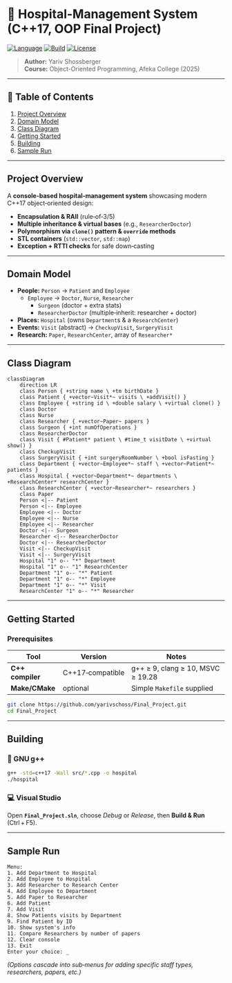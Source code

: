 # 🏥 Hospital-Management System (C++17, OOP Final Project)

[![Language](https://img.shields.io/badge/C%2B%2B-17-blue)](https://en.cppreference.com/w/cpp/17)
[![Build](https://img.shields.io/badge/Build-g%2B%2B%20%7C%20MSVC-brightgreen)](#building)
[![License](https://img.shields.io/badge/License-MIT-lightgrey)](LICENSE)

> **Author:** Yariv Shossberger  
> **Course:** Object-Oriented Programming, Afeka College (2025)

---

## 📑 Table of Contents
1. [Project Overview](#project-overview)  
2. [Domain Model](#domain-model)  
3. [Class Diagram](#class-diagram)  
4. [Getting Started](#getting-started)  
5. [Building](#building)  
6. [Sample Run](#sample-run)  

---

## Project Overview
A **console-based hospital‑management system** showcasing modern C++17 object‑oriented design:

* **Encapsulation & RAII** (rule‑of‑3/5)  
* **Multiple inheritance & virtual bases** (e.g., `ResearcherDoctor`)  
* **Polymorphism via `clone()` pattern & `override` methods**  
* **STL containers** (`std::vector`, `std::map`)  
* **Exception + RTTI checks** for safe down‑casting  

---

## Domain Model
* **People:** `Person` → `Patient` and `Employee`  
  * `Employee` → `Doctor`, `Nurse`, `Researcher`  
    * `Surgeon` (doctor + extra stats)  
    * `ResearcherDoctor` (multiple‑inherit: researcher + doctor)  
* **Places:** `Hospital` (owns `Department`s & a `ResearchCenter`)  
* **Events:** `Visit` (abstract) → `CheckupVisit`, `SurgeryVisit`  
* **Research:** `Paper`, `ResearchCenter`, array of `Researcher*`

---

## Class Diagram
```mermaid
classDiagram
    direction LR
    class Person { +string name \ +tm birthDate }
    class Patient { +vector~Visit*~ visits \ +addVisit() }
    class Employee { +string id \ +double salary \ +virtual clone() }
    class Doctor
    class Nurse
    class Researcher { +vector~Paper~ papers }
    class Surgeon { +int numOfOperations }
    class ResearcherDoctor
    class Visit { #Patient* patient \ #time_t visitDate \ +virtual show() }
    class CheckupVisit
    class SurgeryVisit { +int surgeryRoomNumber \ +bool isFasting }
    class Department { +vector~Employee*~ staff \ +vector~Patient*~ patients }
    class Hospital { +vector~Department*~ departments \ +ResearchCenter* researchCenter }
    class ResearchCenter { +vector~Researcher*~ researchers }
    class Paper
    Person <|-- Patient
    Person <|-- Employee
    Employee <|-- Doctor
    Employee <|-- Nurse
    Employee <|-- Researcher
    Doctor <|-- Surgeon
    Researcher <|-- ResearcherDoctor
    Doctor <|-- ResearcherDoctor
    Visit <|-- CheckupVisit
    Visit <|-- SurgeryVisit
    Hospital "1" o-- "*" Department
    Hospital "1" o-- "1" ResearchCenter
    Department "1" o-- "*" Patient
    Department "1" o-- "*" Employee
    Department "1" o-- "*" Visit
    ResearchCenter "1" o-- "*" Researcher
```

---

## Getting Started

### Prerequisites
| Tool | Version | Notes |
|------|---------|-------|
| **C++ compiler** | C++17‑compatible | g++ ≥ 9, clang ≥ 10, MSVC ≥ 19.28 |
| **Make/CMake**   | optional        | Simple `Makefile` supplied |

```bash
git clone https://github.com/yarivschoss/Final_Project.git
cd Final_Project
```

---

## Building

### 🔧 GNU g++
```bash
g++ -std=c++17 -Wall src/*.cpp -o hospital
./hospital
```

### 💻 Visual Studio
Open **`Final_Project.sln`**, choose *Debug* or *Release*, then **Build & Run** (Ctrl + F5).

---

## Sample Run
```text
Menu:
1. Add Department to Hospital
2. Add Employee to Hospital
3. Add Researcher to Research Center
4. Add Employee to Department
5. Add Paper to Researcher
6. Add Patient
7. Add Visit
8. Show Patients visits by Department
9. Find Patient by ID
10. Show system's info
11. Compare Researchers by number of papers
12. Clear console
13. Exit
Enter your choice: _
```

*(Options cascade into sub‑menus for adding specific staff types, researchers, papers, etc.)*


